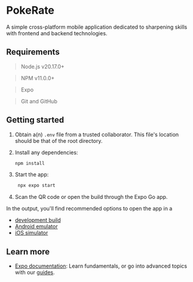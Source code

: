 # PokeRate

A simple cross-platform mobile application dedicated to sharpening skills with frontend and backend technologies.

## Requirements

> Node.js v20.17.0+

> NPM v11.0.0+

> Expo

> Git and GitHub

## Getting started
1. Obtain a(n) ```.env``` file from a trusted collaborator. This file's location should be that of the root directory.

2. Install any dependencies:

   ```bash
   npm install
   ```

3. Start the app:

   ```bash
    npx expo start
   ```

4. Scan the QR code or open the build through the Expo Go app.

In the output, you'll find recommended options to open the app in a

- [development build](https://docs.expo.dev/develop/development-builds/introduction/)
- [Android emulator](https://docs.expo.dev/workflow/android-studio-emulator/)
- [iOS simulator](https://docs.expo.dev/workflow/ios-simulator/)


## Learn more

- [Expo documentation](https://docs.expo.dev/): Learn fundamentals, or go into advanced topics with our [guides](https://docs.expo.dev/guides).
